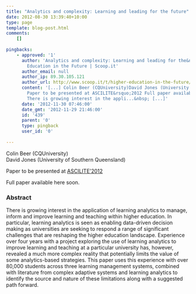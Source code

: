 ```yaml
---
title: "Analytics and complexity: Learning and leading for the future"
date: 2012-08-30 13:39:40+10:00
type: page
template: blog-post.html
comments:
    []
    
pingbacks:
    - approved: '1'
      author: 'Analytics and complexity: Learning and leading for the&nbsp;future | Higher
        Education in the Future | Scoop.it'
      author_email: null
      author_ip: 89.30.105.121
      author_url: http://www.scoop.it/t/higher-education-in-the-future/p/3530902508/analytics-and-complexity-learning-and-leading-for-the-future
      content: '[...] Colin Beer (CQUniversity)David Jones (University of Southern Queensland)
        Paper to be presented at ASCILITE&rsquo;2012 Full paper available here soon. Abstract
        There is growing interest in the appli...&nbsp; [...]'
      date: '2012-11-30 07:46:00'
      date_gmt: '2012-11-29 21:46:00'
      id: '439'
      parent: '0'
      type: pingback
      user_id: '0'
    
---
```

Colin Beer (CQUniversity)  
David Jones (University of Southern Queensland)

Paper to be presented at [ASCILITE'2012](http://www.ascilite2012.org/)

Full paper available here soon.

### Abstract

There is growing interest in the application of learning analytics to manage, inform and improve learning and teaching within higher education. In particular, learning analytics is seen as enabling data-driven decision making as universities are seeking to respond a range of significant challenges that are reshaping the higher education landscape. Experience over four years with a project exploring the use of learning analytics to improve learning and teaching at a particular university has, however, revealed a much more complex reality that potentially limits the value of some analytics-based strategies. This paper uses this experience with over 80,000 students across three learning management systems, combined with literature from complex adaptive systems and learning analytics to identify the source and nature of these limitations along with a suggested path forward.